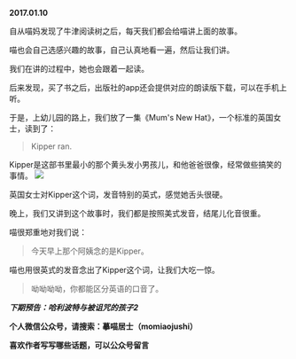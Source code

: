 
          
**2017.01.10**

自从喵妈发现了牛津阅读树之后，每天我们都会给喵讲上面的故事。

喵也会自己选感兴趣的故事，自己认真地看一遍，然后让我们讲。

我们在讲的过程中，她也会跟着一起读。

后来发现，买了书之后，出版社的app还会提供对应的朗读版下载，可以在手机上听。

于是，上幼儿园的路上，我们放了一集《Mum's New Hat》，一个标准的英国女士，读到了：
>Kipper ran.


Kipper是这部书里最小的那个黄头发小男孩儿，和他爸爸很像，经常做些搞笑的事情。
![](https://pic3.zhimg.com/v2-1720dc56ef9900db2a9df4c96f88787c.jpg)


英国女士对Kipper这个词，发音特别的英式，感觉她舌头很硬。

晚上，我们又讲到这个故事时，我们都是按照美式发音，结尾儿化音很重。

喵很郑重地对我们说：
>今天早上那个阿姨念的是Kipper。


喵也用很英式的发音念出了Kipper这个词，让我们大吃一惊。
>呦呦呦呦，你都能区分英语的口音了。



***下期预告：哈利波特与被诅咒的孩子2***


**个人微信公众号，请搜索：摹喵居士（momiaojushi）**

**喜欢作者写写哪些话题，可以公众号留言**

        